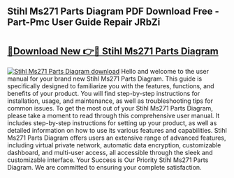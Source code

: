 ## Stihl Ms271 Parts Diagram PDF Download Free - Part-Pmc User Guide Repair JRbZi

# <h2><a href="http://dfnadr.blite.top/?on=Stihl+Ms271+Parts+Diagram">🔗Download New 👉🔴 Stihl Ms271 Parts Diagram</a></h2>

[![Stihl Ms271 Parts Diagram download](https://i.imgur.com/lujVjoI.png)](http://dfnadr.blite.top/?on=Stihl+Ms271+Parts+Diagram)
Hello and welcome to the user manual for your brand new Stihl Ms271 Parts Diagram. This guide is specifically designed to familiarize you with the features, functions, and benefits of your product. You will find step-by-step instructions for installation, usage, and maintenance, as well as troubleshooting tips for common issues. To get the most out of your Stihl Ms271 Parts Diagram, please take a moment to read through this comprehensive user manual. It includes step-by-step instructions for setting up your product, as well as detailed information on how to use its various features and capabilities. Stihl Ms271 Parts Diagram offers users an extensive range of advanced features, including virtual private network, automatic data encryption, customizable dashboard, and multi-user access, all accessible through the sleek and customizable interface. Your Success is Our Priority Stihl Ms271 Parts Diagram. We are committed to ensuring your complete satisfaction.
